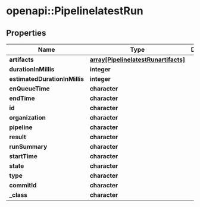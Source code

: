 # openapi::PipelinelatestRun


## Properties
Name | Type | Description | Notes
------------ | ------------- | ------------- | -------------
**artifacts** | [**array[PipelinelatestRunartifacts]**](PipelinelatestRunartifacts.md) |  | [optional] 
**durationInMillis** | **integer** |  | [optional] 
**estimatedDurationInMillis** | **integer** |  | [optional] 
**enQueueTime** | **character** |  | [optional] 
**endTime** | **character** |  | [optional] 
**id** | **character** |  | [optional] 
**organization** | **character** |  | [optional] 
**pipeline** | **character** |  | [optional] 
**result** | **character** |  | [optional] 
**runSummary** | **character** |  | [optional] 
**startTime** | **character** |  | [optional] 
**state** | **character** |  | [optional] 
**type** | **character** |  | [optional] 
**commitId** | **character** |  | [optional] 
**_class** | **character** |  | [optional] 



